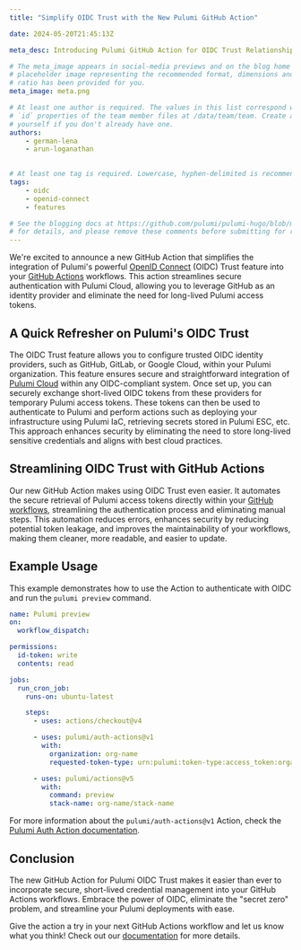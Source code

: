 ```yaml
---
title: "Simplify OIDC Trust with the New Pulumi GitHub Action"

date: 2024-05-20T21:45:13Z

meta_desc: Introducing Pulumi GitHub Action for OIDC Trust Relationships 

# The meta_image appears in social-media previews and on the blog home page. A
# placeholder image representing the recommended format, dimensions and aspect
# ratio has been provided for you.
meta_image: meta.png

# At least one author is required. The values in this list correspond with the
# `id` properties of the team member files at /data/team/team. Create a file for
# yourself if you don't already have one.
authors:
    - german-lena
    - arun-loganathan
    

# At least one tag is required. Lowercase, hyphen-delimited is recommended.
tags:
    - oidc
    - openid-connect
    - features

# See the blogging docs at https://github.com/pulumi/pulumi-hugo/blob/master/BLOGGING.md
# for details, and please remove these comments before submitting for review.
---
```


We're excited to announce a new GitHub Action that simplifies the integration of Pulumi's powerful [OpenID Connect](/docs/pulumi-cloud/oidc/client/) (OIDC) Trust feature into your [GitHub Actions](/docs/pulumi-cloud/oidc/client/github/) workflows. This action streamlines secure authentication with Pulumi Cloud, allowing you to leverage GitHub as an identity provider and eliminate the need for long-lived Pulumi access tokens.

<!--more-->

## A Quick Refresher on Pulumi's OIDC Trust

The OIDC Trust feature allows you to configure trusted OIDC identity providers, such as GitHub, GitLab, or Google Cloud, within your Pulumi organization. This feature ensures secure and straightforward integration of [Pulumi Cloud](/docs/pulumi-cloud/) within any OIDC-compliant system. Once set up, you can securely exchange short-lived OIDC tokens from these providers for temporary Pulumi access tokens. These tokens can then be used to authenticate to Pulumi and perform actions such as deploying your infrastructure using Pulumi IaC, retrieving secrets stored in Pulumi ESC, etc. This approach enhances security by eliminating the need to store long-lived sensitive credentials and aligns with best cloud practices.

## Streamlining OIDC Trust with GitHub Actions

Our new GitHub Action makes using OIDC Trust even easier. It automates the secure retrieval of Pulumi access tokens directly within your [GitHub workflows](/docs/using-pulumi/continuous-delivery/github-actions/), streamlining the authentication process and eliminating manual steps. This automation reduces errors, enhances security by reducing potential token leakage, and improves the maintainability of your workflows, making them cleaner, more readable, and easier to update.

## Example Usage

This example demonstrates how to use the Action to authenticate with OIDC and run the `pulumi preview` command.

```yaml
name: Pulumi preview
on:
  workflow_dispatch:

permissions:
  id-token: write
  contents: read

jobs:
  run_cron_job:
    runs-on: ubuntu-latest

    steps:
      - uses: actions/checkout@v4

      - uses: pulumi/auth-actions@v1
        with:
          organization: org-name
          requested-token-type: urn:pulumi:token-type:access_token:organization

      - uses: pulumi/actions@v5
        with:
          command: preview
          stack-name: org-name/stack-name
```

For more information about the `pulumi/auth-actions@v1` Action, check the [Pulumi Auth Action documentation](https://github.com/marketplace/actions/pulumi-auth-action).

## Conclusion

The new GitHub Action for Pulumi OIDC Trust makes it easier than ever to incorporate secure, short-lived credential management into your GitHub Actions workflows. Embrace the power of OIDC, eliminate the "secret zero" problem, and streamline your Pulumi deployments with ease.

Give the action a try in your next GitHub Actions workflow and let us know what you think! Check out our [documentation](/docs/pulumi-cloud/oidc/client/github/) for more details.
